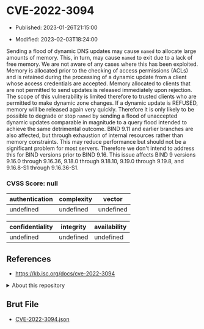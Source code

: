 # CVE-2022-3094

- Published: 2023-01-26T21:15:00

- Modified: 2023-02-03T18:24:00

Sending a flood of dynamic DNS updates may cause `named` to allocate large amounts of memory. This, in turn, may cause `named` to exit due to a lack of free memory. We are not aware of any cases where this has been exploited. Memory is allocated prior to the checking of access permissions (ACLs) and is retained during the processing of a dynamic update from a client whose access credentials are accepted. Memory allocated to clients that are not permitted to send updates is released immediately upon rejection. The scope of this vulnerability is limited therefore to trusted clients who are permitted to make dynamic zone changes. If a dynamic update is REFUSED, memory will be released again very quickly. Therefore it is only likely to be possible to degrade or stop `named` by sending a flood of unaccepted dynamic updates comparable in magnitude to a query flood intended to achieve the same detrimental outcome. BIND 9.11 and earlier branches are also affected, but through exhaustion of internal resources rather than memory constraints. This may reduce performance but should not be a significant problem for most servers. Therefore we don't intend to address this for BIND versions prior to BIND 9.16. This issue affects BIND 9 versions 9.16.0 through 9.16.36, 9.18.0 through 9.18.10, 9.19.0 through 9.19.8, and 9.16.8-S1 through 9.16.36-S1.

### CVSS Score: **null**

| authentication | complexity | vector |
| --- | --- | --- |
| undefined | undefined | undefined |

| confidentiality | integrity | availability |
| --- | --- | --- |
| undefined | undefined | undefined |

## References

* https://kb.isc.org/docs/cve-2022-3094

<details>
<summary>About this repository</summary> 

  This repository is part of the project [Live Hack CVE](https://github.com/Live-Hack-CVE). Main website can be found [www.live-hack.org](https://www.live-hack.org) 
  
  Made by [Sn0wAlice](https://github.com/Sn0wAlice) for the people that care about security and need to have a feed of the latest CVEs. Hope you enjoy it, don't forget to star the repo and follow me on [Twitter](https://twitter.com/Sn0wAlice) and [Github](https://github.com/Sn0wAlice). And that is my [personnal website](https://www.alice-snow.me/)

  - [Home Page](https://github.com/Live-Hack-CVE)
  - [Framework](https://github.com/Live-Hack-CVE/cve-framework)
  - [CVE database](https://github.com/Live-Hack-CVE/full_database)
  - [Changelog](https://github.com/Live-Hack-CVE/Changelog)
</details>

## Brut File

* [CVE-2022-3094.json](https://raw.githubusercontent.com/Live-Hack-CVE/full_database/main/cves/2022/CVE-2022-3094.json)

